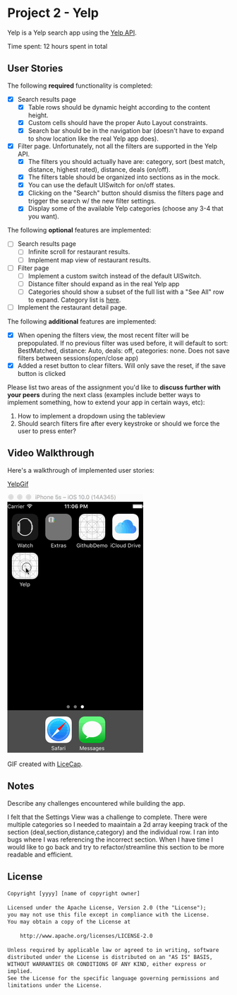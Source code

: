 # Project 2 - Yelp

Yelp is a Yelp search app using the [Yelp API](http://www.yelp.com/developers/documentation/v2/search_api).

Time spent: 12 hours spent in total

## User Stories

The following **required** functionality is completed:

- [x] Search results page
   - [x] Table rows should be dynamic height according to the content height.
   - [x] Custom cells should have the proper Auto Layout constraints.
   - [x] Search bar should be in the navigation bar (doesn't have to expand to show location like the real Yelp app does).
- [X] Filter page. Unfortunately, not all the filters are supported in the Yelp API.
   - [x] The filters you should actually have are: category, sort (best match, distance, highest rated), distance, deals (on/off).
   - [x] The filters table should be organized into sections as in the mock.
   - [x] You can use the default UISwitch for on/off states.
   - [x] Clicking on the "Search" button should dismiss the filters page and trigger the search w/ the new filter settings.
   - [x] Display some of the available Yelp categories (choose any 3-4 that you want).

The following **optional** features are implemented:

- [ ] Search results page
   - [ ] Infinite scroll for restaurant results.
   - [ ] Implement map view of restaurant results.
- [ ] Filter page
   - [ ] Implement a custom switch instead of the default UISwitch.
   - [ ] Distance filter should expand as in the real Yelp app
   - [ ] Categories should show a subset of the full list with a "See All" row to expand. Category list is [here](http://www.yelp.com/developers/documentation/category_list).
- [ ] Implement the restaurant detail page.

The following **additional** features are implemented:

- [x] When opening the filters view, the most recent filter will be prepopulated. If no previous filter was used before, it will default to sort: BestMatched, distance: Auto, deals: off, categories: none.  Does not save filters between sessions(open/close app)
- [x] Added a reset button to clear filters. Will only save the reset, if the save button is clicked

Please list two areas of the assignment you'd like to **discuss further with your peers** during the next class (examples include better ways to implement something, how to extend your app in certain ways, etc):

1. How to implement a dropdown using the tableview
2. Should search filters fire after every keystroke or should we force the user to press enter?

## Video Walkthrough

Here's a walkthrough of implemented user stories:

[YelpGif](http://i.imgur.com/FNzKPLl.gifv)

![Video Walkthrough](yelp.gif)

GIF created with [LiceCap](http://www.cockos.com/licecap/).

## Notes

Describe any challenges encountered while building the app.

I felt that the Settings View was a challenge to complete.  There were multiple categories so I needed to maaintain a 2d array keeping track of the section (deal,section,distance,category) and the individual row.  I ran into bugs where I was referencing the incorrect section.  When I have time I would like to go back and try to refactor/streamline this section to be more readable and efficient.  

## License

    Copyright [yyyy] [name of copyright owner]

    Licensed under the Apache License, Version 2.0 (the "License");
    you may not use this file except in compliance with the License.
    You may obtain a copy of the License at

        http://www.apache.org/licenses/LICENSE-2.0

    Unless required by applicable law or agreed to in writing, software
    distributed under the License is distributed on an "AS IS" BASIS,
    WITHOUT WARRANTIES OR CONDITIONS OF ANY KIND, either express or implied.
    See the License for the specific language governing permissions and
    limitations under the License.